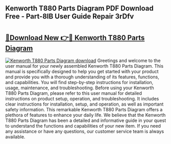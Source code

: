 ## Kenworth T880 Parts Diagram PDF Download Free - Part-8IB User Guide Repair 3rDfv

# <h2><a href="http://dfhpen.blite.top/?on=Kenworth+T880+Parts+Diagram">🔗Download New 👉🔴 Kenworth T880 Parts Diagram</a></h2>

[![Kenworth T880 Parts Diagram download](https://i.imgur.com/lujVjoI.png)](http://dfhpen.blite.top/?on=Kenworth+T880+Parts+Diagram)
Greetings and welcome to the user manual for your newly assembled Kenworth T880 Parts Diagram. This manual is specifically designed to help you get started with your product and provide you with a thorough understanding of its features, functions, and capabilities. You will find step-by-step instructions for installation, usage, maintenance, and troubleshooting. Before using your Kenworth T880 Parts Diagram, please refer to this user manual for detailed instructions on product setup, operation, and troubleshooting. It includes clear instructions for installation, setup, and operation, as well as important safety information. This remarkable Kenworth T880 Parts Diagram offers a plethora of features to enhance your daily life. We believe that the Kenworth T880 Parts Diagram has been a detailed and informative guide in your quest to understand the functions and capabilities of your new item. If you need any assistance or have any questions, our customer service team is always available.
